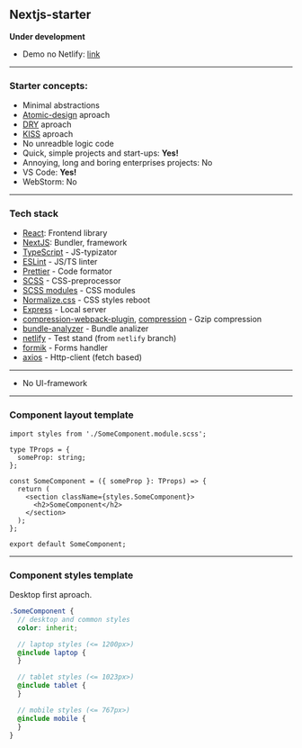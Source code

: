## Nextjs-starter

**Under development**

- Demo no Netlify: [link](https://scintillating-dango-7563dc.netlify.app/)

---

### Starter concepts:

- Minimal abstractions
- [Atomic-design](https://bradfrost.com/blog/post/atomic-web-design/) aproach
- [DRY](https://ru.wikipedia.org/wiki/Don%E2%80%99t_repeat_yourself) aproach
- [KISS](<https://ru.wikipedia.org/wiki/KISS_(%D0%BF%D1%80%D0%B8%D0%BD%D1%86%D0%B8%D0%BF)>) aproach
- No unreadble logic code
- Quick, simple projects and start-ups: **Yes!**
- Annoying, long and boring enterprises projects: No
- VS Code: **Yes!**
- WebStorm: No

---

### Tech stack

- [React](https://ru.reactjs.org/): Frontend library
- [NextJS](https://nextjs.org/): Bundler, framework
- [TypeScript](https://www.typescriptlang.org/) - JS-typizator
- [ESLint](https://eslint.org/) - JS/TS linter
- [Prettier](https://prettier.io/) - Code formator
- [SCSS](https://sass-scss.ru/) - CSS-preprocessor
- [SCSS modules](https://www.freecodecamp.org/news/how-to-use-sass-with-css-modules-in-next-js/) - CSS modules
- [Normalize.css](https://necolas.github.io/normalize.css/) - CSS styles reboot
- [Express](https://expressjs.com/ru/) - Local server
- [compression-webpack-plugin](https://www.npmjs.com/package/compression-webpack-plugin), [compression](https://www.npmjs.com/package/compression) - Gzip compression
- [bundle-analyzer](https://www.npmjs.com/package/@next/bundle-analyzer) - Bundle analizer
- [netlify](https://www.netlify.com/) - Test stand (from `netlify` branch)
- [formik](https://formik.org/) - Forms handler
- [axios](https://axios-http.com/ru/docs/intro) - Http-client (fetch based)

---

- No UI-framework

---

### Component layout template

```tsx
import styles from './SomeComponent.module.scss';

type TProps = {
  someProp: string;
};

const SomeComponent = ({ someProp }: TProps) => {
  return (
    <section className={styles.SomeComponent}>
      <h2>SomeComponent</h2>
    </section>
  );
};

export default SomeComponent;
```

---

### Component styles template

Desktop first aproach.

```scss
.SomeComponent {
  // desktop and common styles
  color: inherit;

  // laptop styles (<= 1200px>)
  @include laptop {
  }

  // tablet styles (<= 1023px>)
  @include tablet {
  }

  // mobile styles (<= 767px>)
  @include mobile {
  }
}
```

